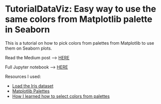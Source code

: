 # TutorialDataViz: Easy way to use the same colors from Matplotlib palette in Seaborn

This is a tutorial on how to pick colors from palettes from Matplotlib to use them on Seaborn plots.

Read the Medium post --> [HERE](https://medium.com/@isabelle.vea/easy-way-to-use-the-same-colors-from-matplotlib-palette-in-seaborn-5a113bf6b9e1)

Full Jupyter notebook --> [HERE](https://github.com/thecochenille/TutorialDataViz_colorpaletteMatplotlib/blob/d405d410dd32f5eeb6736260c7a5f72c96035f81/Color%20palettes%20in%20matplotlib,%20seaborn%20and%20pandas.ipynb)


Resources I used:
- [Load the Iris dataset](https://gist.github.com/srishtis/10d8e8cecfa128ff694bd8846f825135)
- [Matplotlib Palettes](https://matplotlib.org/stable/tutorials/colors/colormaps.html)
- [How I learned how to select colors from palettes](https://stackoverflow.com/questions/66948177/how-can-i-select-a-specific-color-from-matplotlib-colormaps/66953129#66953129?newreg=62bb2e880db74280bb3d826fd612398a)
